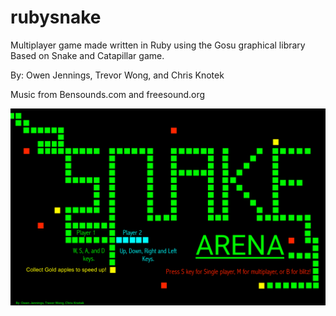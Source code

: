 # rubysnake
Multiplayer game made written in Ruby using the Gosu graphical library
Based on Snake and Catapillar game.

By: Owen Jennings, Trevor Wong, and Chris Knotek

Music from Bensounds.com and freesound.org

![Image of Snake Arena](https://github.com/CaptnSisko/rubysnake/blob/master/snakeTitlemain.png?raw=true)
